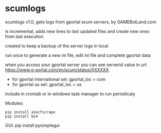 # scumlogs
scumlogs v1.0, gets logs from gportal scum servers, by GAMEBotLand.com

is incremental, adds new lines to last updated files and create new ones from last execution

created to keep a backup of the server logs in local

run once to generate a new ini file, edit ini file and complete gportal data

when you access your gportal server you can see serverid value in url: https://www.g-portal.com/en/scum/status/XXXXXX

- for gportal international set: gportal_loc = com
- for gportal us set: gportal_loc = us

include in crontab or in windows task manager to run periodicaly


Modules:

	pip install aiocfscrape
	pip install bs4

GUI:
	pip install pysimplegui
